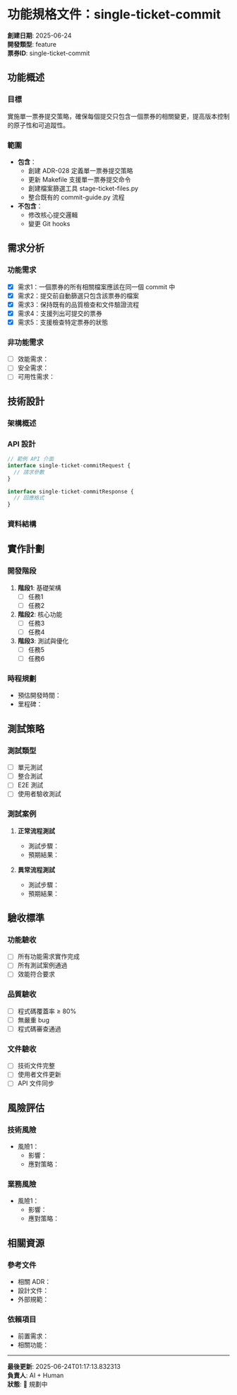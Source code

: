 # 功能規格文件：single-ticket-commit

**創建日期**: 2025-06-24  
**開發類型**: feature  
**票券ID**: single-ticket-commit

## 功能概述

### 目標
實施單一票券提交策略，確保每個提交只包含一個票券的相關變更，提高版本控制的原子性和可追蹤性。

### 範圍
- **包含**：
  - 創建 ADR-028 定義單一票券提交策略
  - 更新 Makefile 支援單一票券提交命令
  - 創建檔案篩選工具 stage-ticket-files.py
  - 整合既有的 commit-guide.py 流程
- **不包含**：
  - 修改核心提交邏輯
  - 變更 Git hooks

## 需求分析

### 功能需求
- [x] 需求1：一個票券的所有相關檔案應該在同一個 commit 中
- [x] 需求2：提交前自動篩選只包含該票券的檔案
- [x] 需求3：保持既有的品質檢查和文件驗證流程
- [x] 需求4：支援列出可提交的票券
- [x] 需求5：支援檢查特定票券的狀態

### 非功能需求
- [ ] 效能需求：
- [ ] 安全需求：
- [ ] 可用性需求：

## 技術設計

### 架構概述
<!-- 說明技術架構和設計決策 -->

### API 設計
<!-- 如果涉及 API，列出端點和參數 -->

```typescript
// 範例 API 介面
interface single-ticket-commitRequest {
  // 請求參數
}

interface single-ticket-commitResponse {
  // 回應格式
}
```

### 資料結構
<!-- 說明資料模型和關係 -->

## 實作計劃

### 開發階段
1. **階段1**: 基礎架構
   - [ ] 任務1
   - [ ] 任務2

2. **階段2**: 核心功能
   - [ ] 任務3
   - [ ] 任務4

3. **階段3**: 測試與優化
   - [ ] 任務5
   - [ ] 任務6

### 時程規劃
- 預估開發時間：
- 里程碑：

## 測試策略

### 測試類型
- [ ] 單元測試
- [ ] 整合測試
- [ ] E2E 測試
- [ ] 使用者驗收測試

### 測試案例
1. **正常流程測試**
   - 測試步驟：
   - 預期結果：

2. **異常流程測試**
   - 測試步驟：
   - 預期結果：

## 驗收標準

### 功能驗收
- [ ] 所有功能需求實作完成
- [ ] 所有測試案例通過
- [ ] 效能符合要求

### 品質驗收
- [ ] 程式碼覆蓋率 ≥ 80%
- [ ] 無嚴重 bug
- [ ] 程式碼審查通過

### 文件驗收
- [ ] 技術文件完整
- [ ] 使用者文件更新
- [ ] API 文件同步

## 風險評估

### 技術風險
- 風險1：
  - 影響：
  - 應對策略：

### 業務風險
- 風險1：
  - 影響：
  - 應對策略：

## 相關資源

### 參考文件
- 相關 ADR：
- 設計文件：
- 外部規範：

### 依賴項目
- 前置需求：
- 相關功能：

---

**最後更新**: 2025-06-24T01:17:13.832313  
**負責人**: AI + Human  
**狀態**: 📝 規劃中